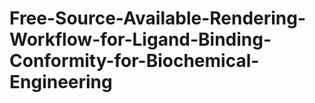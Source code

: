 # Free-Source-Available-Rendering-Workflow-for-Ligand-Binding-Conformity-for-Biochemical-Engineering
